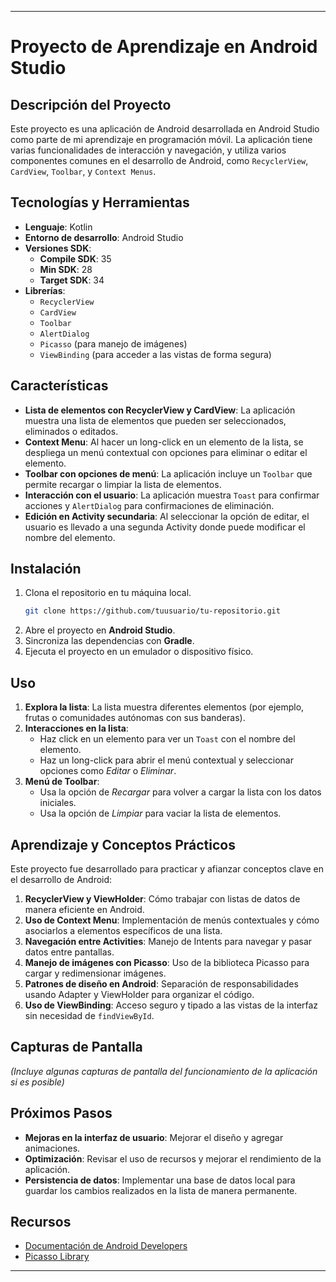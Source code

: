
---

# Proyecto de Aprendizaje en Android Studio

## Descripción del Proyecto

Este proyecto es una aplicación de Android desarrollada en Android Studio como parte de mi aprendizaje en programación móvil. La aplicación tiene varias funcionalidades de interacción y navegación, y utiliza varios componentes comunes en el desarrollo de Android, como `RecyclerView`, `CardView`, `Toolbar`, y `Context Menus`.

## Tecnologías y Herramientas

- **Lenguaje**: Kotlin
- **Entorno de desarrollo**: Android Studio
- **Versiones SDK**:
    - **Compile SDK**: 35
    - **Min SDK**: 28
    - **Target SDK**: 34
- **Librerías**:
    - `RecyclerView`
    - `CardView`
    - `Toolbar`
    - `AlertDialog`
    - `Picasso` (para manejo de imágenes)
    - `ViewBinding` (para acceder a las vistas de forma segura)

## Características

- **Lista de elementos con RecyclerView y CardView**: La aplicación muestra una lista de elementos que pueden ser seleccionados, eliminados o editados.
- **Context Menu**: Al hacer un long-click en un elemento de la lista, se despliega un menú contextual con opciones para eliminar o editar el elemento.
- **Toolbar con opciones de menú**: La aplicación incluye un `Toolbar` que permite recargar o limpiar la lista de elementos.
- **Interacción con el usuario**: La aplicación muestra `Toast` para confirmar acciones y `AlertDialog` para confirmaciones de eliminación.
- **Edición en Activity secundaria**: Al seleccionar la opción de editar, el usuario es llevado a una segunda Activity donde puede modificar el nombre del elemento.

## Instalación

1. Clona el repositorio en tu máquina local.
   ```bash
   git clone https://github.com/tuusuario/tu-repositorio.git
   ```
2. Abre el proyecto en **Android Studio**.
3. Sincroniza las dependencias con **Gradle**.
4. Ejecuta el proyecto en un emulador o dispositivo físico.

## Uso

1. **Explora la lista**: La lista muestra diferentes elementos (por ejemplo, frutas o comunidades autónomas con sus banderas).
2. **Interacciones en la lista**:
    - Haz click en un elemento para ver un `Toast` con el nombre del elemento.
    - Haz un long-click para abrir el menú contextual y seleccionar opciones como *Editar* o *Eliminar*.
3. **Menú de Toolbar**:
    - Usa la opción de *Recargar* para volver a cargar la lista con los datos iniciales.
    - Usa la opción de *Limpiar* para vaciar la lista de elementos.

## Aprendizaje y Conceptos Prácticos

Este proyecto fue desarrollado para practicar y afianzar conceptos clave en el desarrollo de Android:

1. **RecyclerView y ViewHolder**: Cómo trabajar con listas de datos de manera eficiente en Android.
2. **Uso de Context Menu**: Implementación de menús contextuales y cómo asociarlos a elementos específicos de una lista.
3. **Navegación entre Activities**: Manejo de Intents para navegar y pasar datos entre pantallas.
4. **Manejo de imágenes con Picasso**: Uso de la biblioteca Picasso para cargar y redimensionar imágenes.
5. **Patrones de diseño en Android**: Separación de responsabilidades usando Adapter y ViewHolder para organizar el código.
6. **Uso de ViewBinding**: Acceso seguro y tipado a las vistas de la interfaz sin necesidad de `findViewById`.

## Capturas de Pantalla

*(Incluye algunas capturas de pantalla del funcionamiento de la aplicación si es posible)*

## Próximos Pasos

- **Mejoras en la interfaz de usuario**: Mejorar el diseño y agregar animaciones.
- **Optimización**: Revisar el uso de recursos y mejorar el rendimiento de la aplicación.
- **Persistencia de datos**: Implementar una base de datos local para guardar los cambios realizados en la lista de manera permanente.

## Recursos

- [Documentación de Android Developers](https://developer.android.com/docs)
- [Picasso Library](https://square.github.io/picasso/)

---
